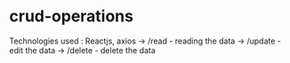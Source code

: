 # crud-operations
Technologies used : Reactjs, axios
-> /read - reading the data
-> /update - edit the data
-> /delete - delete the data
